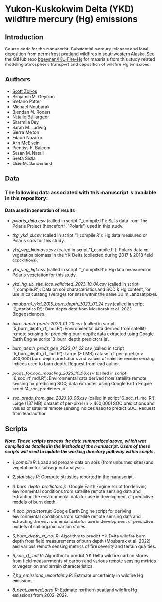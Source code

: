 # Yukon-Kuskokwim Delta (YKD) wildfire mercury (Hg) emissions
## Introduction
Source code for the manuscript: Substantial mercury releases and local deposition from permafrost peatland wildfires in southwestern Alaska. See the GitHub repo [bgeyman/IKU-Fire-Hg](https://github.com/bgeyman/IKU-Fire-Hg) for materials from this study related modeling atmospheric transport and deposition of wildfire Hg emissions.

## Authors
- [Scott Zolkos](https://www.researchgate.net/profile/Scott-Zolkos)
- Benjamin M. Geyman
- Stefano Potter
- Michael Moubarak
- Brendan M. Rogers
- Natalie Baillargeon
- Sharmila Dey
- Sarah M. Ludwig
- Sierra Melton
- Edauri Navarro
- Ann McElvein
- Prentiss H. Balcom
- Susan M. Natali
- Seeta Sistla
- Elsie M. Sunderland

## Data
### The following data associated with this manuscript is available in this repository:
#### Data used in generation of results
- *polaris_data.csv* (called in script '1_compile.R'): Soils data from The Polaris Project (henceforth, 'Polaris') used in this study.  

- *thg_ykd_al.csv* (called in script '1_compile.R'): Hg data measured on Polaris soils for this study.  

- *ykd_veg_biomass.csv* (called in script '1_compile.R'): Polaris data on vegetation biomass in the YK-Delta (collected during 2017 & 2018 field expeditions).  

- *ykd_veg_hgt.csv* (called in script '1_compile.R'): Hg data measured on Polaris vegetation for this study.  

- *ykd_hg_ub_site_locs_validated_2023_10_06.csv* (called in script '1_compile.R'): Data on soil characteristics and SOC & Hg content, for use in calculating averages for sites within the same 30 m Landsat pixel.   

- *moubarak_ykd_2015_burn_depth_2023_01_24.csv* (called in script '2_statistics.R'): Burn depth data from Moubarak et al. 2023 Biogeosciences.  

- *burn_depth_preds_2023_01_20.csv* (called in script '5_burn_depth_rf_mdl.R'): Environmental data derived from satellite remote sensing for predicting burn depth; data extracted using Google Earth Engine script '3_burn_depth_predictors.js'.  

- *burn_depth_preds_gee_2023_01_22.csv* (called in script '5_burn_depth_rf_mdl.R'): Large (80 MB) dataset of per-pixel (n > 400,000) burn depth predictions and values of satellite remote sensing indices used to burn depth. Request from lead author.  

- *preds_for_soc_modeling_2023_10_06.csv* (called in script '6_soc_rf_mdl.R'): Environmental data derived from satellite remote sensing for predicting SOC; data extracted using Google Earth Engine script '4_soc_predictors.js'.  

- *soc_preds_from_gee_2023_10_06.csv* (called in script '6_soc_rf_mdl.R'): Large (137 MB) dataset of per-pixel (n > 400,000) SOC predictions and values of satellite remote sensing indices used to predict SOC. Request from lead author.  

## Scripts
#### *Note: These scripts process the data summarized above, which was compiled as detailed in the Methods of the manuscript. Users of these scripts will need to update the working directory pathway within scripts.*  
- *1_compile.R*: Load and prepare data on soils (from unburned sites) and vegetation for subsequent analyses.  

- *2_statistics.R*: Compute statistics reported in the manuscript.  

- *3_burn_depth_predictors.js*: Google Earth Engine script for deriving environmental conditions from satellite remote sensing data and extracting the environmental data for use in development of predictive models of burn depth.  

- *4_soc_predictors.js*: Google Earth Engine script for deriving environmental conditions from satellite remote sensing data and extracting the environmental data for use in development of predictive models of soil organic carbon stores.

- *5_burn_depth_rf_mdl.R*: Algorithm to predict YK Delta wildfire burn depth from field measurements of burn depth (Moubarak et al. 2022) and various remote sensing metrics of fire severity and terrain qualities.  

- *6_soc_rf_mdl.R*: Algorithm to predict YK Delta wildfire carbon stores from field measurements of carbon and various remote sensing metrics of vegetation and terrain characteristics.  

- *7_hg_emissions_uncertainty.R*: Estimate uncertainty in wildfire Hg emissions.  

- *8_peat_burned_area.R*: Estimate northern peatland wildfire Hg emissions from 2002-2022.
